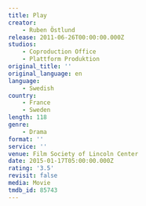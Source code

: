 ```yaml
---
title: Play
creator:
    - Ruben Östlund
release: 2011-06-26T00:00:00.000Z
studios:
    - Coproduction Office
    - Plattform Produktion
original_title: ''
original_language: en
language:
    - Swedish
country:
    - France
    - Sweden
length: 118
genre:
    - Drama
format: ''
service: ''
venue: Film Society of Lincoln Center
date: 2015-01-17T05:00:00.000Z
rating: '3.5'
revisit: false
media: Movie
tmdb_id: 85743
---
```

